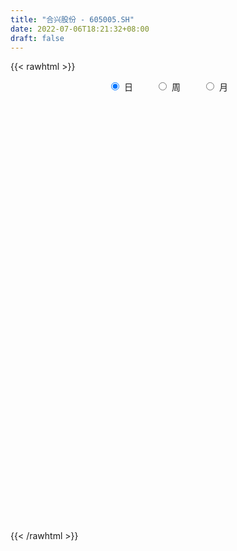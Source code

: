 ```yaml
---
title: "合兴股份 - 605005.SH"
date: 2022-07-06T18:21:32+08:00
draft: false
---
```

{{< rawhtml >}}
    <div style="text-align: center">
        <label style="padding: 1rem;"><input style="margin-right: .5rem" type="radio" name="period" value="D" checked onclick="period_change(this)">日</label>
        <label style="padding: 1rem;"><input style="margin-right: .5rem" type="radio" name="period" value="W" onclick="period_change(this)">周</label>
        <label style="padding: 1rem;"><input style="margin-right: .5rem" type="radio" name="period" value="M" onclick="period_change(this)">月</label>
    </div>
    <div id="chart" style="height: 700px;"></div> 
    <script type="text/javascript">
        const D_v = [2638.95,1047.05,896.06,4319.69,2570.17,1293.25,7596.11,9027.1,32189.0,230605.97,197308.2,266687.02,167310.08,192709.69,150845.17,112278.48,84328.17,73625.48,123280.81,133789.65,71574.46,62239.79,54080.32,59024.91,34720.49,35533.71,30735.34,29610.54,29988.39,59771.3,45602.2,50081.66,41371.95,37161.28,120216.5,88192.1,117578.57,263855.86,242079.19,213797.86,283254.88,148740.85,160776.83,130728.26,144680.63,146607.97,135085.24,163836.04,235785.29,161959.02,188197.68,235879.48,162232.34,152198.14,140293.65,113003.23,74191.87,68741.89,109075.61,85283.17,273413.36,209189.47,126850.05,112487.37,81112.34,97130.81,105763.49,82415.95,50187.62,44064.4,55212.99,51230.84,86399.11,66586.57,37884.68,42141.68,28384.36,33943.11,66386.32,27464.71,41163.0,31057.6,38763.34,23909.61,26543.61,30017.68,26113.94,26398.88,19711.13,16220.65,12320.05,16463.2,16927.68,20932.68,21252.56,22579.12,18964.91,31427.1,16911.44,12206.34,34032.94,20317.19,17291.36,13037.0,12909.29,12108.62,17018.97,15155.29,8451.0,8120.2,18166.73,25141.67,20506.0,25693.86,18031.59,14257.68,19997.0,15175.96,22689.0,17132.54,66909.28,142955.48,74564.07,62939.18,40638.18,46583.76,36196.4,30273.04,36093.25,21406.59,55344.87,54280.65,31780.31,31280.35,25401.1,31443.66,60844.92,40773.55,82447.27,55852.58,38344.94,66107.07,82196.44,133503.0,33554.35,106814.26,59971.6,111595.5,83963.12,124974.77,67634.64,74889.7,49749.44,46301.31,35361.61,54559.63,50941.02,38330.21,27907.95,24757.23,52145.31,33815.6,35568.56,21312.39,16212.53,16436.6,18491.0,19039.18,9618.0,11901.75,6481.0,14293.82,10792.68,10294.0,31556.21,64102.76,35604.0,44975.67,25750.78,33380.1,30009.67,17262.0,14458.34,42817.48,35762.09,23801.94,38774.82,30246.68,49448.0,137688.2,145615.37,122970.88,86964.13,111933.6,77125.99,75902.0,83884.18,137402.07,105297.86,103684.62,69407.45,66867.11,77896.6,59556.68,70454.3,64997.3,39346.0,86444.94,93767.34,51411.34,76753.0,52321.3,48965.37,76398.7,56681.06,44469.92,44236.2,43257.6,26562.0,31854.0,24581.34,35232.0,25218.0,30763.16,72203.0,60658.34,39456.68,35884.34,19662.0,21569.1,26181.0,14857.36,28843.0,42556.27,15278.0,22207.74,16346.65,14637.0,14264.71,13856.0,52062.8,42937.36,35982.17,23816.94,26541.6,20499.0,16531.28,26123.98,20494.34,21546.0,13547.0,12489.0,16661.0,31286.6,19283.0,18038.0,12784.36,15547.94,13895.0,8668.94,11303.0,7392.6,13722.34,15758.0,18511.06,13179.34,13122.0,9341.0,6287.0,16020.72,14945.18,11056.8,11355.34,16921.03,12498.0,8749.1,13416.0,15528.92,14915.0,16768.96,9265.83,23566.67,12159.34,12830.32,7855.81,7609.93,8058.0,8090.0,9395.0,8013.0,5757.0,10663.0,7044.0,6722.6,11946.64,6164.44,6064.0,8353.0,12736.0,17297.84,9437.0,10248.6,8750.7,7677.62,16033.37,13373.0,12005.03,6732.0,7560.0,8130.37,5621.37,4701.0,4842.0,11438.0,7452.0,10504.0,10522.92,9365.0,8421.72,9854.86,20148.94,10276.64,13077.0,11312.0,6759.92,8386.0,7515.0,6969.0,47805.85,43024.0,26008.0,15695.35,12753.0,9730.0,14885.77,21457.05,23424.0,15897.0,7863.0,11380.92,10122.0,8428.28,33792.0,60993.54,33318.35,30159.29,17446.0,25572.35,30151.87,13678.27,8175.0,15221.35,8566.34]
const D_histogram = [0.0,0.0587122507,0.1567561822,0.2803373116,0.4198273325,0.5693158659,0.7242335476,0.8823550481,0.8139281741,0.8222171676,0.886492485,0.7615744445,0.5152281809,0.3398060757,0.0966439043,-0.1113557195,-0.2970076562,-0.3937875333,-0.3899644678,-0.4066363466,-0.4439259351,-0.441393948,-0.4423853989,-0.4662230189,-0.4522901734,-0.4399101193,-0.409642541,-0.3905144331,-0.3638029323,-0.2946187901,-0.2770737135,-0.2226219843,-0.1773792312,-0.169232028,-0.0720578844,0.0842831224,0.2788936701,0.3858214543,0.5423494197,0.7320114187,0.7068303905,0.5192573414,0.2730110546,0.1133186442,0.0262004166,-0.0249624397,-0.0699955291,0.0068436151,0.1158211531,0.1432391556,0.1918019433,0.2282987933,0.1737509501,0.1679861469,0.0101984155,-0.1293269472,-0.2510732522,-0.2966475248,-0.2403593138,-0.0773180237,0.0836365772,0.0259713902,-0.0081271046,-0.0888279176,-0.1330402768,-0.1504851162,-0.2539179114,-0.2833537052,-0.2884714311,-0.3214554867,-0.3592330509,-0.3429709521,-0.2412163176,-0.24127067,-0.2350229155,-0.2514203942,-0.2480318368,-0.2286632113,-0.2769921275,-0.2924737885,-0.3273707266,-0.3208071539,-0.2610664064,-0.2062698132,-0.1505927511,-0.0835375711,-0.052242503,-0.0314809388,-0.0438652404,-0.0558538929,-0.0483316703,-0.0473717014,-0.0619543589,-0.0349572257,-0.0502427918,-0.0687783444,-0.1099205071,-0.0722037012,-0.0621770754,-0.0443629505,0.0240863887,0.0523448738,0.0493446126,0.0338167302,0.0290426455,0.0133239582,0.0240860463,0.0144506396,0.0142006519,0.0217285316,0.0145419812,0.038681426,0.0326003807,0.0033549569,0.0064265376,-0.0055215893,-0.0211394394,-0.0267033268,-0.0058295791,0.0113885176,0.1249423207,0.2498821967,0.2567768777,0.265317637,0.2425670377,0.2289231578,0.1522575888,0.1182588825,0.0467834778,0.0103418254,0.0424177753,0.0722650666,0.0747354145,0.0705955908,0.0438616317,0.0444727034,0.0710241878,0.0797338606,0.1225710445,0.1045016513,0.0387554162,0.0677380165,0.1167686895,0.162765165,0.3010805272,0.3482855988,0.3414978906,0.3802181139,0.5147648851,0.4707656963,0.3448088475,0.1611741461,0.0463736658,-0.0480884711,-0.1119779309,-0.1320407885,-0.2056060915,-0.2534974671,-0.2892285486,-0.2905547882,-0.2498015069,-0.2365710876,-0.2860563734,-0.3301230859,-0.3479475987,-0.3227076868,-0.3342429167,-0.318321989,-0.3152954568,-0.2936256732,-0.2530792749,-0.1811902414,-0.1204534195,-0.1047156898,-0.0162987634,0.1232850885,0.1928910277,0.2298639103,0.2407300561,0.2660235431,0.2416298394,0.1861830255,0.1514074102,0.1840346699,0.1559470097,0.0787960248,-0.0246039349,-0.0592076897,0.041878699,0.1543335749,0.3531828401,0.3390446207,0.2979538682,0.3269604077,0.3453063079,0.3303326917,0.4463931346,0.5589859603,0.5996876961,0.5650256089,0.4332402194,0.358181703,0.3409421137,0.2432826347,0.1897654138,0.055884094,-0.0455339572,0.043465195,0.0587875044,-0.0215080377,-0.0591975484,-0.1242312985,-0.2269622754,-0.4622903182,-0.5426995184,-0.6188356865,-0.6007381192,-0.5908028966,-0.5481436899,-0.5446729105,-0.5047165983,-0.5213318122,-0.5356078533,-0.4545511781,-0.3163167372,-0.1787642106,-0.1122600494,-0.1043670247,-0.095733795,-0.0753838112,-0.0836846728,-0.0844285613,-0.0604209839,-0.1273196177,-0.1529492371,-0.2059032794,-0.1936046039,-0.1674136605,-0.1111705335,-0.064313323,0.0515706007,0.1356036876,0.1017852762,0.0575437906,-0.0286950399,-0.0479642559,-0.0171188277,-0.0183435962,-0.0606231587,-0.1224514739,-0.1189838443,-0.1140675239,-0.1324916429,-0.1559810029,-0.2033944769,-0.2698739952,-0.2778333067,-0.2231739189,-0.155235556,-0.1006889393,-0.0533368831,-0.0083877092,0.0097438331,0.0668916306,0.0560010901,0.0833189563,0.1067979209,0.1295873993,0.1293948742,0.0998347871,0.0506370196,-0.0167019457,-0.0720598995,-0.1206712528,-0.1099001616,-0.0813687574,-0.1049188746,-0.1564481297,-0.1388552013,-0.1034324875,-0.0795154123,0.0126988072,0.0509599528,0.0800859152,0.0877368726,0.0838793736,0.068352399,0.0697819195,0.0835199876,0.0734298051,0.0628060055,0.0350307452,0.0087304675,-0.0037993348,-0.0510667654,-0.056247883,-0.0735790868,-0.0700079018,-0.0342178506,0.0295408272,0.049984136,0.07144874,0.0418494616,0.0014840665,-0.1054198178,-0.201597492,-0.2076933617,-0.2063125484,-0.1487935206,-0.0728041455,-0.0209642996,0.0188129304,0.0616650126,0.1142682549,0.1444382805,0.1905456657,0.2374091954,0.2855779544,0.3211780037,0.3341766301,0.3334805868,0.342622707,0.2973206187,0.278941539,0.2420270854,0.1980693897,0.181544323,0.1571389264,0.2040203548,0.2282045379,0.242118218,0.2132136162,0.1801986206,0.1229529423,0.1042947509,0.095246594,0.0778009908,0.0379602883,0.001401007,-0.0031084663,-0.0070697376,-0.0276944062,0.0100276548,0.1072088965,0.126552867,0.133459883,0.1229709247,0.0463267121,-0.0506393347,-0.1251498738,-0.1692691721,-0.2069574636,-0.2145550085]
const D_fast = [0.0,0.0733903134,0.2106232904,0.4042887477,0.6487356017,0.9405531016,1.2765291702,1.6552394327,1.7902946022,2.0041378877,2.2900363263,2.3555118969,2.2379726786,2.1475020923,1.9285008969,1.6926623433,1.4327584925,1.2375317321,1.1438636806,1.0255327151,0.8772616429,0.7694451431,0.6578573424,0.5174639676,0.4183242698,0.3207267941,0.2485837371,0.1700832368,0.1058440045,0.1013734492,0.0496500974,0.0484463306,0.0493442759,0.0151834721,0.0943431446,0.271754932,0.5360888972,0.739472045,1.0315873653,1.404252219,1.5557787884,1.4980200746,1.3200265516,1.1886638021,1.1080956788,1.0506922125,0.9881602409,1.0667102888,1.2046431151,1.2678709064,1.3643841799,1.4579557284,1.4468456227,1.4830773561,1.3278392287,1.1559821291,0.9714675112,0.8517313574,0.8479297399,0.9916415241,1.1735052692,1.1223329297,1.0862026589,0.9832948665,0.9058224381,0.8507563197,0.6838440466,0.5835698264,0.5063342428,0.3929863156,0.2654004886,0.1959198494,0.2373704044,0.1769983846,0.1244904102,0.045237833,-0.0133815689,-0.0511787462,-0.1687556943,-0.2573558024,-0.3740954222,-0.4477336379,-0.453259492,-0.4500303522,-0.4320014779,-0.3858306906,-0.3675962482,-0.3547049188,-0.3780555305,-0.4040076562,-0.4085683511,-0.4194513076,-0.4495225548,-0.431264728,-0.4591109921,-0.4948411308,-0.5634634203,-0.5437975397,-0.5493151827,-0.5425917955,-0.4681208591,-0.4267761556,-0.4174402636,-0.4245139634,-0.4220273868,-0.4344150845,-0.4176314848,-0.4236542317,-0.4203540564,-0.4073940437,-0.4109450989,-0.3771352976,-0.3750662477,-0.4034729322,-0.3987947172,-0.4121232414,-0.4330259513,-0.4452656705,-0.4258493175,-0.4057840914,-0.2609947081,-0.0735842829,-0.0024953825,0.072374786,0.1102659462,0.1538528557,0.1152516839,0.1108176982,0.051038163,0.0171819669,0.0598623606,0.1077759185,0.1289301201,0.1424391941,0.126670643,0.1383998905,0.1827074218,0.2113505598,0.2848305048,0.2928865244,0.2368291434,0.2827462479,0.3609690932,0.4476568599,0.661242354,0.7955188253,0.8741055897,1.0078803415,1.2711183339,1.3448105693,1.3050559323,1.1617147674,1.0585077035,0.9520234489,0.8601395064,0.8070664516,0.6820996258,0.5708338833,0.4627956648,0.3888307282,0.3671336327,0.3212212801,0.200221901,0.073624417,-0.0311869954,-0.0866240052,-0.1817199644,-0.245379534,-0.3211768659,-0.3729135006,-0.395636921,-0.3690454479,-0.3384219809,-0.3488631737,-0.2645209381,-0.0941158141,0.0237128821,0.1181517423,0.1892004021,0.2809997748,0.3170135309,0.3081124734,0.3111887107,0.3898246378,0.4007237301,0.3432717514,0.2337208079,0.1843151308,0.2958711942,0.4469094639,0.7340544391,0.8046773748,0.8380750894,0.9488217309,1.053494208,1.1211037647,1.3487624912,1.601101807,1.7917254669,1.8983197819,1.8748444472,1.8893313566,1.9573272957,1.9204884754,1.9144126079,1.7945023117,1.6817007712,1.7815662221,1.8115854076,1.725912856,1.6734239582,1.5773323836,1.4178608378,1.0669602154,0.8508761356,0.6200310459,0.4879440834,0.3501785818,0.255801866,0.1231044179,0.0368815805,-0.1100665865,-0.2582445909,-0.2908257102,-0.2316704537,-0.1388089797,-0.1003698308,-0.1185685622,-0.1338687813,-0.1323647503,-0.1615867802,-0.1834378089,-0.1745354775,-0.2732640158,-0.3371309445,-0.4415608066,-0.477663282,-0.4933257538,-0.4648752602,-0.4340963804,-0.3053198065,-0.1873857978,-0.1957578901,-0.2256134281,-0.3190260185,-0.3502862985,-0.3237205772,-0.3295312448,-0.386966597,-0.4794077806,-0.5056861122,-0.5292866727,-0.5808337024,-0.6433183132,-0.7415804063,-0.8755284234,-0.9529460616,-0.9540801535,-0.9249506796,-0.8955762977,-0.8615584623,-0.8187062157,-0.7981387151,-0.72426801,-0.7211582779,-0.6730106727,-0.6228322279,-0.5676458996,-0.5354897062,-0.5400910965,-0.5766296092,-0.6481440609,-0.7215169896,-0.800296156,-0.8170001052,-0.8088108904,-0.8585907262,-0.9492320138,-0.9663528856,-0.9567882937,-0.9527500716,-0.8573611503,-0.8063600165,-0.7572125753,-0.7276273998,-0.7105150554,-0.7089539302,-0.6900789298,-0.6554608648,-0.647193596,-0.6421158943,-0.6611334683,-0.6852511291,-0.6987307651,-0.7587648871,-0.7780079754,-0.8137339509,-0.8276647413,-0.8004291528,-0.7292852682,-0.6963459254,-0.6570191364,-0.6761560493,-0.7161504279,-0.8494092666,-0.9959863139,-1.0540055239,-1.1042028478,-1.0838822001,-1.0260938614,-0.9794950904,-0.9350146278,-0.8767462924,-0.7955759864,-0.7292963907,-0.635552589,-0.5293367605,-0.4097735129,-0.2938789627,-0.1973361788,-0.1146620754,-0.0198642784,0.0091637879,0.060520093,0.0841124108,0.0896720625,0.1185330766,0.1334124116,0.2312989286,0.3125342462,0.3869774808,0.411376283,0.4234109426,0.3969034998,0.4043189962,0.4190824878,0.4210871323,0.3907365018,0.3545274723,0.3492408825,0.3435121767,0.3159639066,0.3561928813,0.4801763471,0.5311585343,0.5714305211,0.5916842939,0.5266217593,0.4169958788,0.3111978713,0.22476128,0.1353336226,0.0740973255]
const D_slow = [0.0,0.0146780627,0.0538671082,0.1239514361,0.2289082692,0.3712372357,0.5522956226,0.7728843846,0.9763664281,1.18192072,1.4035438413,1.5939374524,1.7227444976,1.8076960166,1.8318569927,1.8040180628,1.7297661487,1.6313192654,1.5338281484,1.4321690618,1.321187578,1.210839091,1.1002427413,0.9836869866,0.8706144432,0.7606369134,0.6582262781,0.5605976699,0.4696469368,0.3959922393,0.3267238109,0.2710683148,0.226723507,0.1844155,0.1664010289,0.1874718096,0.2571952271,0.3536505907,0.4892379456,0.6722408003,0.8489483979,0.9787627332,1.0470154969,1.075345158,1.0818952621,1.0756546522,1.0581557699,1.0598666737,1.088821962,1.1246317509,1.1725822367,1.229656935,1.2730946725,1.3150912093,1.3176408131,1.2853090763,1.2225407633,1.1483788821,1.0882890537,1.0689595478,1.089868692,1.0963615396,1.0943297634,1.0721227841,1.0388627149,1.0012414358,0.937761958,0.8669235317,0.7948056739,0.7144418022,0.6246335395,0.5388908015,0.4785867221,0.4182690546,0.3595133257,0.2966582271,0.2346502679,0.1774844651,0.1082364332,0.0351179861,-0.0467246956,-0.126926484,-0.1921930856,-0.2437605389,-0.2814087267,-0.3022931195,-0.3153537452,-0.3232239799,-0.3341902901,-0.3481537633,-0.3602366809,-0.3720796062,-0.3875681959,-0.3963075023,-0.4088682003,-0.4260627864,-0.4535429132,-0.4715938385,-0.4871381073,-0.4982288449,-0.4922072478,-0.4791210293,-0.4667848762,-0.4583306936,-0.4510700323,-0.4477390427,-0.4417175311,-0.4381048712,-0.4345547083,-0.4291225754,-0.4254870801,-0.4158167236,-0.4076666284,-0.4068278892,-0.4052212548,-0.4066016521,-0.4118865119,-0.4185623436,-0.4200197384,-0.417172609,-0.3859370288,-0.3234664796,-0.2592722602,-0.192942851,-0.1323010915,-0.0750703021,-0.0370059049,-0.0074411843,0.0042546852,0.0068401415,0.0174445853,0.035510852,0.0541947056,0.0718436033,0.0828090112,0.0939271871,0.111683234,0.1316166992,0.1622594603,0.1883848731,0.1980737272,0.2150082313,0.2442004037,0.2848916949,0.3601618268,0.4472332265,0.5326076991,0.6276622276,0.7563534489,0.8740448729,0.9602470848,1.0005406213,1.0121340378,1.00011192,0.9721174373,0.9391072401,0.8877057173,0.8243313505,0.7520242133,0.6793855163,0.6169351396,0.5577923677,0.4862782744,0.4037475029,0.3167606032,0.2360836815,0.1525229523,0.0729424551,-0.0058814091,-0.0792878274,-0.1425576461,-0.1878552065,-0.2179685614,-0.2441474838,-0.2482221747,-0.2174009026,-0.1691781456,-0.1117121681,-0.051529654,0.0149762317,0.0753836916,0.121929448,0.1597813005,0.205789968,0.2447767204,0.2644757266,0.2583247429,0.2435228205,0.2539924952,0.2925758889,0.380871599,0.4656327541,0.5401212212,0.6218613231,0.7081879001,0.790771073,0.9023693567,1.0421158467,1.1920377708,1.333294173,1.4416042278,1.5311496536,1.616385182,1.6772058407,1.7246471941,1.7386182176,1.7272347283,1.7381010271,1.7527979032,1.7474208938,1.7326215067,1.701563682,1.6448231132,1.5292505336,1.393575654,1.2388667324,1.0886822026,0.9409814784,0.803945556,0.6677773283,0.5415981788,0.4112652257,0.2773632624,0.1637254679,0.0846462836,0.0399552309,0.0118902186,-0.0142015376,-0.0381349863,-0.0569809391,-0.0779021073,-0.0990092477,-0.1141144936,-0.145944398,-0.1841817073,-0.2356575272,-0.2840586782,-0.3259120933,-0.3537047267,-0.3697830574,-0.3568904072,-0.3229894853,-0.2975431663,-0.2831572187,-0.2903309786,-0.3023220426,-0.3066017495,-0.3111876486,-0.3263434383,-0.3569563067,-0.3867022678,-0.4152191488,-0.4483420595,-0.4873373102,-0.5381859295,-0.6056544282,-0.6751127549,-0.7309062346,-0.7697151236,-0.7948873584,-0.8082215792,-0.8103185065,-0.8078825482,-0.7911596406,-0.7771593681,-0.756329629,-0.7296301488,-0.6972332989,-0.6648845804,-0.6399258836,-0.6272666287,-0.6314421151,-0.64945709,-0.6796249032,-0.7070999436,-0.727442133,-0.7536718516,-0.792783884,-0.8274976844,-0.8533558062,-0.8732346593,-0.8700599575,-0.8573199693,-0.8372984905,-0.8153642724,-0.794394429,-0.7773063292,-0.7598608493,-0.7389808524,-0.7206234012,-0.7049218998,-0.6961642135,-0.6939815966,-0.6949314303,-0.7076981216,-0.7217600924,-0.7401548641,-0.7576568395,-0.7662113022,-0.7588260954,-0.7463300614,-0.7284678764,-0.718005511,-0.7176344944,-0.7439894488,-0.7943888218,-0.8463121623,-0.8978902994,-0.9350886795,-0.9532897159,-0.9585307908,-0.9538275582,-0.938411305,-0.9098442413,-0.8737346712,-0.8260982547,-0.7667459559,-0.6953514673,-0.6150569664,-0.5315128089,-0.4481426622,-0.3624869854,-0.2881568307,-0.218421446,-0.1579146746,-0.1083973272,-0.0630112465,-0.0237265148,0.0272785738,0.0843297083,0.1448592628,0.1981626668,0.243212322,0.2739505576,0.3000242453,0.3238358938,0.3432861415,0.3527762136,0.3531264653,0.3523493487,0.3505819143,0.3436583128,0.3461652265,0.3729674506,0.4046056673,0.4379706381,0.4687133693,0.4802950473,0.4676352136,0.4363477451,0.3940304521,0.3422910862,0.2886523341]
const D_data = [['2021-01-19', 7.66, 9.19, 7.66, 9.19],['2021-01-20', 10.11, 10.11, 10.11, 10.11],['2021-01-21', 11.12, 11.12, 11.12, 11.12],['2021-01-22', 12.23, 12.23, 12.23, 12.23],['2021-01-25', 13.45, 13.45, 13.45, 13.45],['2021-01-26', 14.8, 14.8, 14.8, 14.8],['2021-01-27', 16.28, 16.28, 16.28, 16.28],['2021-01-28', 17.91, 17.91, 17.91, 17.91],['2021-01-29', 16.12, 16.12, 16.12, 16.12],['2021-02-01', 14.53, 17.73, 14.51, 17.73],['2021-02-02', 18.55, 19.5, 17.95, 19.5],['2021-02-03', 17.55, 17.84, 17.55, 20.49],['2021-02-04', 17.96, 16.06, 16.06, 18.24],['2021-02-05', 15.49, 16.4, 14.96, 17.58],['2021-02-08', 16.0, 14.85, 14.76, 16.05],['2021-02-09', 14.45, 14.32, 14.0, 14.85],['2021-02-10', 14.23, 13.62, 13.62, 14.7],['2021-02-18', 13.82, 13.93, 13.6, 14.26],['2021-02-19', 13.83, 14.85, 13.83, 15.3],['2021-02-22', 14.65, 14.45, 14.36, 15.19],['2021-02-23', 14.28, 13.9, 13.88, 14.36],['2021-02-24', 13.75, 14.13, 13.75, 14.51],['2021-02-25', 14.03, 13.9, 13.86, 14.25],['2021-02-26', 13.5, 13.33, 13.2, 13.53],['2021-03-01', 13.42, 13.54, 13.33, 13.56],['2021-03-02', 13.6, 13.35, 13.2, 13.6],['2021-03-03', 13.23, 13.45, 13.23, 13.53],['2021-03-04', 13.38, 13.21, 13.21, 13.44],['2021-03-05', 13.12, 13.2, 12.91, 13.29],['2021-03-08', 13.31, 13.79, 13.26, 14.05],['2021-03-09', 13.91, 13.2, 12.99, 13.91],['2021-03-10', 13.27, 13.7, 13.1, 13.88],['2021-03-11', 13.56, 13.73, 13.52, 13.8],['2021-03-12', 13.7, 13.3, 13.26, 13.7],['2021-03-15', 13.3, 14.63, 13.2, 14.63],['2021-03-16', 15.13, 16.09, 15.13, 16.09],['2021-03-17', 17.26, 17.7, 15.8, 17.7],['2021-03-18', 18.96, 17.73, 16.89, 18.96],['2021-03-19', 17.0, 19.5, 16.77, 19.5],['2021-03-22', 20.08, 21.45, 18.88, 21.45],['2021-03-23', 20.3, 19.89, 19.6, 23.6],['2021-03-24', 17.9, 17.9, 17.9, 18.9],['2021-03-25', 16.97, 16.45, 16.3, 17.45],['2021-03-26', 16.45, 16.74, 16.04, 16.87],['2021-03-29', 16.94, 17.19, 16.41, 17.43],['2021-03-30', 16.95, 17.42, 16.51, 17.87],['2021-03-31', 16.79, 17.35, 16.58, 18.22],['2021-04-01', 16.95, 19.09, 16.92, 19.09],['2021-04-02', 19.91, 20.2, 19.25, 21.0],['2021-04-06', 19.27, 19.81, 18.61, 20.07],['2021-04-07', 19.44, 20.58, 19.32, 21.6],['2021-04-08', 20.29, 21.0, 19.09, 22.64],['2021-04-09', 21.0, 20.15, 19.36, 21.42],['2021-04-12', 20.15, 20.92, 19.55, 21.9],['2021-04-13', 20.2, 18.83, 18.83, 21.6],['2021-04-14', 17.66, 18.39, 17.07, 18.54],['2021-04-15', 18.03, 17.93, 17.52, 18.52],['2021-04-16', 17.92, 18.38, 17.7, 18.78],['2021-04-19', 18.79, 19.63, 18.79, 20.22],['2021-04-20', 19.23, 21.59, 19.23, 21.59],['2021-04-21', 21.59, 22.6, 21.03, 23.75],['2021-04-22', 21.24, 20.34, 20.34, 22.28],['2021-04-23', 20.11, 20.55, 19.78, 21.06],['2021-04-26', 19.89, 19.77, 19.61, 20.9],['2021-04-27', 19.55, 19.95, 18.88, 19.96],['2021-04-28', 20.97, 20.15, 19.96, 21.48],['2021-04-29', 19.55, 18.72, 18.7, 20.99],['2021-04-30', 18.59, 19.2, 18.0, 19.26],['2021-05-06', 19.11, 19.3, 18.9, 19.5],['2021-05-07', 19.49, 18.71, 18.66, 19.49],['2021-05-10', 18.81, 18.28, 17.99, 18.87],['2021-05-11', 18.1, 18.7, 18.07, 19.19],['2021-05-12', 18.54, 19.93, 18.29, 19.99],['2021-05-13', 19.58, 18.8, 18.8, 19.63],['2021-05-14', 18.5, 18.76, 18.45, 19.13],['2021-05-17', 18.74, 18.3, 18.1, 18.75],['2021-05-18', 18.3, 18.35, 18.2, 18.67],['2021-05-19', 18.4, 18.45, 18.2, 18.83],['2021-05-20', 18.56, 17.34, 17.1, 18.65],['2021-05-21', 17.39, 17.36, 17.2, 17.68],['2021-05-24', 17.26, 16.73, 16.68, 17.3],['2021-05-25', 16.73, 16.9, 16.49, 16.96],['2021-05-26', 16.9, 17.49, 16.79, 17.59],['2021-05-27', 17.46, 17.52, 17.3, 17.6],['2021-05-28', 17.54, 17.65, 17.4, 17.85],['2021-05-31', 17.72, 17.99, 17.55, 18.14],['2021-06-01', 18.0, 17.71, 17.6, 18.18],['2021-06-02', 17.57, 17.64, 17.2, 17.84],['2021-06-03', 17.62, 17.17, 17.16, 17.64],['2021-06-04', 17.0, 17.02, 16.74, 17.33],['2021-06-07', 16.85, 17.16, 16.85, 17.39],['2021-06-08', 17.03, 17.01, 16.83, 17.22],['2021-06-09', 17.01, 16.68, 16.62, 17.01],['2021-06-10', 16.68, 17.14, 16.51, 17.17],['2021-06-11', 17.07, 16.55, 16.51, 17.13],['2021-06-15', 16.57, 16.31, 15.82, 16.71],['2021-06-16', 16.0, 15.73, 15.62, 16.28],['2021-06-17', 15.61, 16.57, 15.51, 16.78],['2021-06-18', 16.35, 16.23, 16.18, 16.56],['2021-06-21', 16.18, 16.29, 16.08, 16.4],['2021-06-22', 16.28, 17.08, 16.28, 17.32],['2021-06-23', 17.04, 16.8, 16.71, 17.23],['2021-06-24', 16.8, 16.45, 16.3, 16.92],['2021-06-25', 16.23, 16.21, 16.1, 16.42],['2021-06-28', 16.21, 16.25, 16.12, 16.39],['2021-06-29', 16.25, 16.01, 15.95, 16.35],['2021-06-30', 15.86, 16.28, 15.86, 16.55],['2021-07-01', 16.28, 15.98, 15.96, 16.4],['2021-07-02', 15.9, 16.02, 15.9, 16.21],['2021-07-05', 15.98, 16.09, 15.9, 16.19],['2021-07-06', 16.09, 15.86, 15.77, 16.34],['2021-07-07', 15.71, 16.26, 15.7, 16.58],['2021-07-08', 16.27, 15.9, 15.88, 16.45],['2021-07-09', 15.92, 15.47, 15.15, 16.0],['2021-07-12', 15.6, 15.75, 15.58, 16.03],['2021-07-13', 15.65, 15.48, 15.38, 15.75],['2021-07-14', 15.48, 15.29, 15.1, 15.55],['2021-07-15', 15.29, 15.28, 15.05, 15.4],['2021-07-16', 15.32, 15.58, 15.11, 15.58],['2021-07-19', 15.59, 15.58, 15.29, 15.68],['2021-07-20', 15.69, 17.14, 15.68, 17.14],['2021-07-21', 17.5, 18.03, 17.3, 18.35],['2021-07-22', 17.39, 17.07, 17.06, 17.59],['2021-07-23', 16.88, 17.31, 16.44, 17.54],['2021-07-26', 17.3, 17.06, 16.78, 17.3],['2021-07-27', 16.9, 17.25, 16.65, 17.57],['2021-07-28', 16.7, 16.36, 16.3, 16.99],['2021-07-29', 16.36, 16.7, 16.36, 16.9],['2021-07-30', 16.7, 16.01, 15.75, 16.97],['2021-08-02', 15.95, 16.18, 15.86, 16.33],['2021-08-03', 16.1, 17.05, 16.01, 17.8],['2021-08-04', 16.83, 17.24, 16.61, 17.45],['2021-08-05', 17.43, 17.05, 16.75, 17.45],['2021-08-06', 17.1, 17.03, 16.98, 17.4],['2021-08-09', 17.0, 16.72, 16.36, 17.0],['2021-08-10', 16.72, 17.04, 16.54, 17.35],['2021-08-11', 16.95, 17.5, 16.83, 17.55],['2021-08-12', 17.55, 17.45, 17.15, 17.7],['2021-08-13', 17.5, 18.12, 16.98, 18.83],['2021-08-16', 18.26, 17.54, 17.52, 18.39],['2021-08-17', 17.41, 16.8, 16.78, 17.5],['2021-08-18', 17.22, 17.96, 16.94, 18.14],['2021-08-19', 17.85, 18.53, 17.51, 18.79],['2021-08-20', 18.2, 18.9, 17.8, 19.82],['2021-08-23', 20.79, 20.79, 20.79, 20.79],['2021-08-24', 20.9, 20.47, 19.65, 21.05],['2021-08-25', 19.93, 20.25, 19.7, 20.7],['2021-08-26', 20.2, 21.28, 19.1, 22.28],['2021-08-27', 21.51, 23.41, 21.51, 23.41],['2021-08-30', 22.88, 21.93, 21.14, 23.01],['2021-08-31', 21.49, 20.9, 20.8, 22.4],['2021-09-01', 20.55, 19.68, 19.17, 20.99],['2021-09-02', 19.99, 19.96, 19.11, 20.2],['2021-09-03', 19.68, 19.79, 19.25, 20.2],['2021-09-06', 19.8, 19.82, 19.48, 19.97],['2021-09-07', 19.69, 20.18, 19.61, 20.36],['2021-09-08', 20.13, 19.25, 19.21, 20.17],['2021-09-09', 19.44, 19.18, 18.83, 19.67],['2021-09-10', 19.16, 19.0, 18.6, 19.16],['2021-09-13', 19.09, 19.2, 18.7, 19.29],['2021-09-14', 19.39, 19.71, 19.21, 20.05],['2021-09-15', 19.72, 19.4, 19.07, 19.72],['2021-09-16', 19.09, 18.38, 18.3, 19.35],['2021-09-17', 18.12, 18.01, 17.89, 18.44],['2021-09-22', 17.83, 17.95, 17.53, 18.02],['2021-09-23', 18.01, 18.28, 17.85, 18.31],['2021-09-24', 18.21, 17.62, 17.55, 18.25],['2021-09-27', 17.38, 17.73, 17.12, 17.85],['2021-09-28', 17.6, 17.37, 17.36, 17.72],['2021-09-29', 17.23, 17.42, 17.12, 17.58],['2021-09-30', 17.41, 17.59, 17.3, 17.63],['2021-10-08', 17.88, 18.09, 17.6, 18.16],['2021-10-11', 18.07, 18.16, 18.0, 18.24],['2021-10-12', 18.09, 17.68, 17.67, 18.24],['2021-10-13', 17.79, 18.79, 17.79, 19.15],['2021-10-14', 18.57, 20.06, 18.57, 20.5],['2021-10-15', 19.97, 19.85, 19.51, 20.2],['2021-10-18', 19.54, 19.88, 19.54, 20.6],['2021-10-19', 19.71, 19.86, 19.71, 20.26],['2021-10-20', 20.24, 20.34, 20.01, 20.75],['2021-10-21', 20.18, 19.93, 19.82, 20.54],['2021-10-22', 20.0, 19.51, 19.46, 20.0],['2021-10-25', 19.51, 19.68, 19.07, 19.84],['2021-10-26', 19.5, 20.68, 19.37, 20.98],['2021-10-27', 20.67, 20.1, 19.68, 20.67],['2021-10-28', 20.0, 19.33, 19.12, 20.12],['2021-10-29', 19.12, 18.57, 17.9, 19.8],['2021-11-01', 18.49, 19.06, 18.01, 19.29],['2021-11-02', 19.07, 20.97, 18.8, 20.97],['2021-11-03', 22.2, 21.81, 21.38, 23.07],['2021-11-04', 22.68, 23.99, 22.13, 23.99],['2021-11-05', 23.01, 22.16, 21.76, 23.31],['2021-11-08', 22.18, 22.0, 21.54, 22.63],['2021-11-09', 21.68, 23.18, 21.68, 23.5],['2021-11-10', 22.61, 23.54, 22.61, 23.96],['2021-11-11', 23.08, 23.51, 22.7, 24.42],['2021-11-12', 23.66, 25.86, 23.66, 25.86],['2021-11-15', 27.31, 26.98, 26.18, 28.36],['2021-11-16', 26.6, 27.12, 26.58, 28.66],['2021-11-17', 26.36, 26.84, 25.6, 27.38],['2021-11-18', 26.51, 25.77, 25.2, 26.68],['2021-11-19', 25.89, 26.45, 25.77, 27.4],['2021-11-22', 26.52, 27.43, 26.02, 27.74],['2021-11-23', 26.97, 26.58, 26.2, 27.36],['2021-11-24', 26.41, 27.14, 26.39, 27.88],['2021-11-25', 26.7, 25.97, 25.2, 27.0],['2021-11-26', 26.24, 25.99, 25.3, 26.42],['2021-11-29', 26.06, 28.59, 25.78, 28.59],['2021-11-30', 29.19, 28.24, 27.4, 29.26],['2021-12-01', 28.34, 27.13, 27.01, 28.4],['2021-12-02', 27.05, 27.56, 26.25, 28.48],['2021-12-03', 27.11, 27.11, 26.4, 28.03],['2021-12-06', 27.06, 26.28, 26.01, 27.54],['2021-12-07', 26.39, 23.65, 23.65, 26.53],['2021-12-08', 22.93, 24.54, 22.88, 24.76],['2021-12-09', 24.2, 23.89, 23.73, 24.9],['2021-12-10', 23.76, 24.59, 23.4, 24.74],['2021-12-13', 24.47, 24.23, 23.79, 24.88],['2021-12-14', 24.3, 24.45, 23.94, 24.85],['2021-12-15', 24.62, 23.75, 23.65, 24.62],['2021-12-16', 23.79, 23.99, 23.53, 24.08],['2021-12-17', 23.87, 23.0, 22.98, 23.98],['2021-12-20', 23.16, 22.57, 22.38, 23.4],['2021-12-21', 22.57, 23.58, 22.45, 23.58],['2021-12-22', 23.58, 24.6, 23.58, 25.5],['2021-12-23', 24.85, 25.15, 23.91, 25.36],['2021-12-24', 25.02, 24.7, 24.54, 25.68],['2021-12-27', 24.82, 24.08, 23.6, 24.83],['2021-12-28', 24.35, 24.05, 23.87, 24.78],['2021-12-29', 24.12, 24.2, 23.66, 24.39],['2021-12-30', 24.2, 23.8, 23.49, 24.45],['2021-12-31', 23.88, 23.79, 23.65, 24.1],['2022-01-04', 23.8, 24.09, 23.51, 24.6],['2022-01-05', 24.0, 22.74, 22.09, 24.12],['2022-01-06', 22.75, 22.87, 22.39, 23.11],['2022-01-07', 22.96, 22.14, 22.1, 23.0],['2022-01-10', 21.75, 22.65, 21.64, 22.89],['2022-01-11', 22.34, 22.74, 22.34, 23.15],['2022-01-12', 22.75, 23.18, 22.73, 23.38],['2022-01-13', 23.18, 23.22, 22.75, 23.48],['2022-01-14', 22.9, 24.47, 22.88, 24.77],['2022-01-17', 24.49, 24.64, 24.17, 25.57],['2022-01-18', 24.16, 23.35, 23.2, 24.6],['2022-01-19', 23.19, 23.03, 22.88, 23.65],['2022-01-20', 22.93, 22.12, 21.88, 23.11],['2022-01-21', 22.07, 22.6, 21.89, 23.04],['2022-01-24', 22.8, 23.19, 22.6, 23.71],['2022-01-25', 22.99, 22.81, 22.66, 24.41],['2022-01-26', 22.83, 22.1, 21.74, 23.38],['2022-01-27', 22.2, 21.45, 21.37, 22.52],['2022-01-28', 21.76, 21.96, 21.22, 22.16],['2022-02-07', 22.39, 21.85, 21.77, 22.75],['2022-02-08', 21.69, 21.36, 21.02, 22.25],['2022-02-09', 21.42, 21.0, 20.01, 21.48],['2022-02-10', 20.99, 20.29, 20.16, 21.0],['2022-02-11', 20.22, 19.47, 19.46, 20.22],['2022-02-14', 19.4, 19.69, 19.01, 19.95],['2022-02-15', 19.75, 20.3, 19.37, 20.39],['2022-02-16', 20.24, 20.54, 20.1, 20.96],['2022-02-17', 20.6, 20.49, 20.2, 20.68],['2022-02-18', 20.36, 20.5, 20.14, 20.5],['2022-02-21', 20.5, 20.58, 20.33, 20.95],['2022-02-22', 20.43, 20.3, 19.9, 20.52],['2022-02-23', 20.3, 20.91, 20.15, 21.07],['2022-02-24', 20.85, 20.12, 19.93, 20.95],['2022-02-25', 20.18, 20.59, 20.18, 20.76],['2022-02-28', 20.67, 20.65, 20.11, 20.83],['2022-03-01', 20.77, 20.76, 20.56, 21.2],['2022-03-02', 20.55, 20.54, 20.31, 20.63],['2022-03-03', 20.55, 20.09, 20.06, 20.6],['2022-03-04', 20.06, 19.6, 19.54, 20.06],['2022-03-07', 19.77, 18.98, 18.9, 19.8],['2022-03-08', 19.04, 18.67, 18.59, 19.35],['2022-03-09', 18.79, 18.3, 17.69, 18.98],['2022-03-10', 18.86, 18.75, 18.52, 19.05],['2022-03-11', 18.36, 18.9, 18.21, 19.0],['2022-03-14', 18.88, 18.08, 18.04, 18.88],['2022-03-15', 18.07, 17.31, 17.3, 18.09],['2022-03-16', 17.66, 17.85, 16.95, 17.91],['2022-03-17', 18.0, 18.0, 17.87, 18.41],['2022-03-18', 17.96, 17.82, 17.6, 18.06],['2022-03-21', 17.88, 18.84, 17.66, 18.86],['2022-03-22', 18.7, 18.42, 18.3, 18.78],['2022-03-23', 18.46, 18.42, 18.14, 18.65],['2022-03-24', 18.42, 18.2, 17.99, 18.44],['2022-03-25', 18.12, 18.02, 17.91, 18.42],['2022-03-28', 17.99, 17.77, 17.5, 18.15],['2022-03-29', 17.95, 17.89, 17.55, 17.98],['2022-03-30', 17.9, 18.04, 17.73, 18.29],['2022-03-31', 18.0, 17.71, 17.69, 18.0],['2022-04-01', 17.71, 17.6, 17.42, 17.75],['2022-04-06', 17.6, 17.22, 17.02, 17.8],['2022-04-07', 17.25, 17.01, 17.01, 17.26],['2022-04-08', 17.1, 16.98, 16.78, 17.14],['2022-04-11', 16.8, 16.26, 16.09, 16.95],['2022-04-12', 16.29, 16.5, 16.11, 16.57],['2022-04-13', 16.48, 16.13, 16.06, 16.48],['2022-04-14', 16.14, 16.19, 16.0, 16.3],['2022-04-15', 16.33, 16.55, 15.92, 16.83],['2022-04-18', 16.75, 17.06, 16.5, 17.19],['2022-04-19', 17.17, 16.67, 16.61, 17.2],['2022-04-20', 16.65, 16.74, 16.52, 17.0],['2022-04-21', 16.66, 16.02, 16.01, 16.66],['2022-04-22', 16.06, 15.61, 15.54, 16.06],['2022-04-25', 15.64, 14.23, 14.06, 15.64],['2022-04-26', 14.23, 13.58, 13.46, 14.37],['2022-04-27', 13.26, 14.15, 13.01, 14.21],['2022-04-28', 14.02, 13.94, 13.71, 14.22],['2022-04-29', 14.0, 14.53, 14.0, 14.66],['2022-05-05', 14.54, 14.9, 14.46, 15.16],['2022-05-06', 14.5, 14.77, 14.4, 14.92],['2022-05-09', 14.72, 14.73, 14.59, 14.91],['2022-05-10', 14.73, 14.89, 14.36, 15.04],['2022-05-11', 14.9, 15.21, 14.9, 15.56],['2022-05-12', 15.24, 15.13, 15.0, 15.31],['2022-05-13', 15.15, 15.55, 15.14, 15.67],['2022-05-16', 15.57, 15.87, 15.57, 16.22],['2022-05-17', 15.86, 16.25, 15.64, 16.27],['2022-05-18', 16.23, 16.47, 16.05, 16.5],['2022-05-19', 16.52, 16.5, 16.13, 16.59],['2022-05-20', 16.66, 16.56, 16.45, 17.5],['2022-05-23', 16.61, 16.92, 16.43, 16.98],['2022-05-24', 17.09, 16.35, 16.35, 17.45],['2022-05-25', 16.23, 16.71, 16.23, 16.8],['2022-05-26', 16.88, 16.51, 16.26, 17.01],['2022-05-27', 16.5, 16.36, 16.19, 16.9],['2022-05-30', 16.36, 16.68, 16.25, 16.85],['2022-05-31', 16.65, 16.6, 16.37, 16.78],['2022-06-01', 16.58, 17.7, 16.57, 18.26],['2022-06-02', 17.91, 17.79, 17.13, 18.18],['2022-06-06', 17.57, 17.97, 17.51, 18.07],['2022-06-07', 17.87, 17.6, 17.45, 17.96],['2022-06-08', 17.4, 17.57, 17.21, 17.95],['2022-06-09', 17.42, 17.18, 17.07, 17.5],['2022-06-10', 16.89, 17.59, 16.88, 17.65],['2022-06-13', 17.94, 17.76, 17.0, 18.2],['2022-06-14', 17.76, 17.7, 16.89, 17.77],['2022-06-15', 17.85, 17.36, 17.31, 18.16],['2022-06-16', 17.31, 17.26, 17.19, 17.6],['2022-06-17', 17.05, 17.6, 17.05, 17.67],['2022-06-20', 17.59, 17.63, 17.31, 17.89],['2022-06-21', 17.79, 17.39, 17.27, 17.79],['2022-06-22', 17.39, 18.21, 17.39, 18.69],['2022-06-23', 18.15, 19.42, 18.02, 19.48],['2022-06-24', 19.49, 18.91, 18.8, 19.52],['2022-06-27', 18.9, 18.99, 18.65, 19.6],['2022-06-28', 18.8, 18.93, 18.65, 19.09],['2022-06-29', 18.9, 18.0, 18.0, 19.15],['2022-06-30', 17.98, 17.34, 17.13, 18.19],['2022-07-01', 17.34, 17.15, 16.87, 17.41],['2022-07-04', 17.12, 17.15, 16.9, 17.25],['2022-07-05', 17.11, 16.91, 16.77, 17.74],['2022-07-06', 16.82, 17.04, 16.67, 17.22]]
const W_v = [8901.75,52675.63,1054620.96,347451.82,196906.29,380709.13,160588.47,233988.39,831922.22,937298.6799999999,825995.17,748268.5199999999,548428.78,803811.66,478909.96,94252.02,297314.19,198320.18,161437.16,118462.28,87896.17,89882.57,96884.83,65643.17,97628.46,90151.23,364500.55,189784.63,194092.77,240910.5,376004.03,395898.83,363549.86,207100.42,167599.09,51140.13,47039.93,14293.82,152349.65,151378.22,155614.67,485969.13,435809.9,482659.11,312250.88,360697.92,270751.25,161486.94,228299.18,118153.8,108885.01,111167.16,149777.07,98242.6,97757.6,62199.24,68563.34,59715.9,60580.27,69894.71,64022.07,39313.0,24429.6,45264.08,53411.76,55703.4,13751.74,38937.0,58313.44,49811.56,105313.85,79072.12,80021.97,146654.17,117007.78,31962.69]
const W_histogram = [0.0,0.2482507123,0.408138869,0.3080492041,0.3054640684,0.1879336096,0.0927970042,0.0311502098,0.3829425586,0.4027499451,0.6094651733,0.6971051674,0.5941616529,0.6272479374,0.5177928253,0.3784363814,0.2612426625,0.0709525613,-0.0474874781,-0.1732884853,-0.2865027221,-0.3756672904,-0.4250823176,-0.4568728394,-0.4978832043,-0.4992681224,-0.3712214302,-0.3612833638,-0.277014048,-0.1454742742,-0.0106537361,0.3572197743,0.3322300525,0.2421580394,0.1026999707,-0.0223451741,-0.1087762161,-0.1324025438,-0.0347135335,-0.0000454139,-0.0449854224,0.151730114,0.4962726302,0.7158047054,0.776834413,0.8343799753,0.6525270924,0.3880201166,0.2946487871,0.1462009778,-0.0765441154,-0.0800118793,-0.2137109002,-0.3430448096,-0.5801436639,-0.6463979428,-0.6606123252,-0.708881375,-0.7558420808,-0.8220489793,-0.8132881179,-0.7957114792,-0.7844806239,-0.7639025766,-0.7693505457,-0.7980064935,-0.7536484262,-0.6296726562,-0.4461798534,-0.3112043624,-0.108982131,0.0210138311,0.1122789785,0.2571911881,0.2316253809,0.2053186815]
const W_fast = [0.0,0.3103133903,0.5722362643,0.5491589005,0.6229397818,0.5523927255,0.4804553711,0.4265961291,0.8741241175,0.9946189903,1.3537005118,1.6156167978,1.6612136965,1.8511119653,1.8711050595,1.826357711,1.7744746578,1.6019226969,1.471610788,1.3024876595,1.1176477421,0.9345663512,0.7788807446,0.6328720129,0.467390847,0.3411888982,0.376430233,0.2960474584,0.3110632622,0.4062344674,0.5383915715,0.9955700255,1.0536378168,1.0241053135,0.9103222376,0.7796907993,0.6660657032,0.6093387395,0.6983493664,0.7330061326,0.6768197684,0.9114678333,1.3800785071,1.7785617586,2.0338000695,2.2999406257,2.2812195159,2.1137175692,2.0940084364,1.9821108716,1.7402297496,1.7167590159,1.5296322699,1.3145371581,0.9324023879,0.7045486233,0.5251811596,0.2996917659,0.06377054,-0.2079486033,-0.4025097714,-0.5838610025,-0.7687503032,-0.9391479001,-1.1369335056,-1.3650910767,-1.509145116,-1.5425875101,-1.4706396706,-1.4134652701,-1.2384885716,-1.1032391517,-0.9839042597,-0.7746942531,-0.742353715,-0.7173307441]
const W_slow = [0.0,0.0620626781,0.1640973953,0.2411096963,0.3174757134,0.3644591158,0.3876583669,0.3954459193,0.491181559,0.5918690453,0.7442353386,0.9185116304,1.0670520436,1.223864028,1.3533122343,1.4479213296,1.5132319953,1.5309701356,1.5190982661,1.4757761447,1.4041504642,1.3102336416,1.2039630622,1.0897448524,0.9652740513,0.8404570207,0.7476516631,0.6573308222,0.5880773102,0.5517087416,0.5490453076,0.6383502512,0.7214077643,0.7819472742,0.8076222668,0.8020359733,0.7748419193,0.7417412833,0.7330629,0.7330515465,0.7218051909,0.7597377194,0.8838058769,1.0627570533,1.2569656565,1.4655606503,1.6286924234,1.7256974526,1.7993596494,1.8359098938,1.816773865,1.7967708952,1.7433431701,1.6575819677,1.5125460517,1.350946566,1.1857934847,1.008573141,0.8196126208,0.614100376,0.4107783465,0.2118504767,0.0157303207,-0.1752453234,-0.3675829599,-0.5670845832,-0.7554966898,-0.9129148538,-1.0244598172,-1.1022609078,-1.1295064405,-1.1242529828,-1.0961832382,-1.0318854411,-0.9739790959,-0.9226494255]
const W_data = [['2021-01-22', 7.66, 12.23, 7.66, 12.23],['2021-01-29', 13.45, 16.12, 13.45, 17.91],['2021-02-05', 14.53, 16.4, 14.51, 20.49],['2021-02-10', 16.0, 13.62, 13.62, 16.05],['2021-02-19', 13.82, 14.85, 13.6, 15.3],['2021-02-26', 14.65, 13.33, 13.2, 15.19],['2021-03-05', 13.42, 13.2, 12.91, 13.6],['2021-03-12', 13.31, 13.3, 12.99, 14.05],['2021-03-19', 13.3, 19.5, 13.2, 19.5],['2021-03-26', 20.08, 16.74, 16.04, 23.6],['2021-04-02', 16.94, 20.2, 16.41, 21.0],['2021-04-09', 19.27, 20.15, 18.61, 22.64],['2021-04-16', 20.15, 18.38, 17.07, 21.9],['2021-04-23', 18.79, 20.55, 18.79, 23.75],['2021-04-30', 19.89, 19.2, 18.0, 21.48],['2021-05-07', 19.11, 18.71, 18.66, 19.5],['2021-05-14', 18.81, 18.76, 17.99, 19.99],['2021-05-21', 18.74, 17.36, 17.1, 18.83],['2021-05-28', 17.26, 17.65, 16.49, 17.85],['2021-06-04', 17.72, 17.02, 16.74, 18.18],['2021-06-11', 16.85, 16.55, 16.51, 17.39],['2021-06-18', 16.57, 16.23, 15.51, 16.78],['2021-06-25', 16.18, 16.21, 16.08, 17.32],['2021-07-02', 16.21, 16.02, 15.86, 16.55],['2021-07-09', 15.98, 15.47, 15.15, 16.58],['2021-07-16', 15.6, 15.58, 15.05, 16.03],['2021-07-23', 15.59, 17.31, 15.29, 18.35],['2021-07-30', 17.3, 16.01, 15.75, 17.57],['2021-08-06', 15.95, 17.03, 15.86, 17.8],['2021-08-13', 17.0, 18.12, 16.36, 18.83],['2021-08-20', 18.26, 18.9, 16.78, 19.82],['2021-08-27', 20.79, 23.41, 19.1, 23.41],['2021-09-03', 22.88, 19.79, 19.11, 23.01],['2021-09-10', 19.8, 19.0, 18.6, 20.36],['2021-09-17', 19.09, 18.01, 17.89, 20.05],['2021-09-24', 17.83, 17.62, 17.53, 18.31],['2021-09-30', 17.38, 17.59, 17.12, 17.85],['2021-10-08', 17.88, 18.09, 17.6, 18.16],['2021-10-15', 18.07, 19.85, 17.67, 20.5],['2021-10-22', 19.54, 19.51, 19.46, 20.75],['2021-10-29', 19.51, 18.57, 17.9, 20.98],['2021-11-05', 18.49, 22.16, 18.01, 23.99],['2021-11-12', 22.18, 25.86, 21.54, 25.86],['2021-11-19', 27.31, 26.45, 25.2, 28.66],['2021-11-26', 26.52, 25.99, 25.2, 27.88],['2021-12-03', 26.06, 27.11, 25.78, 29.26],['2021-12-10', 27.06, 24.59, 22.88, 27.54],['2021-12-17', 24.47, 23.0, 22.98, 24.88],['2021-12-24', 23.16, 24.7, 22.38, 25.68],['2021-12-31', 24.82, 23.79, 23.49, 24.83],['2022-01-07', 23.8, 22.14, 22.09, 24.6],['2022-01-14', 21.75, 24.47, 21.64, 24.77],['2022-01-21', 24.49, 22.6, 21.88, 25.57],['2022-01-28', 22.8, 21.96, 21.22, 24.41],['2022-02-11', 22.39, 19.47, 19.46, 22.75],['2022-02-18', 19.4, 20.5, 19.01, 20.96],['2022-02-25', 20.5, 20.59, 19.9, 21.07],['2022-03-04', 20.67, 19.6, 19.54, 21.2],['2022-03-11', 19.77, 18.9, 17.69, 19.8],['2022-03-18', 18.88, 17.82, 16.95, 18.88],['2022-03-25', 17.88, 18.02, 17.66, 18.86],['2022-04-01', 17.99, 17.6, 17.42, 18.29],['2022-04-08', 17.6, 16.98, 16.78, 17.8],['2022-04-15', 16.8, 16.55, 15.92, 16.95],['2022-04-22', 16.75, 15.61, 15.54, 17.2],['2022-04-29', 15.64, 14.53, 13.01, 15.64],['2022-05-06', 14.54, 14.77, 14.4, 15.16],['2022-05-13', 14.72, 15.55, 14.36, 15.67],['2022-05-20', 15.57, 16.56, 15.57, 17.5],['2022-05-27', 16.61, 16.36, 16.19, 17.45],['2022-06-02', 16.36, 17.79, 16.25, 18.26],['2022-06-10', 17.57, 17.59, 16.88, 18.07],['2022-06-17', 17.94, 17.6, 16.89, 18.2],['2022-06-24', 17.59, 18.91, 17.27, 19.52],['2022-07-01', 18.9, 17.15, 16.87, 19.6],['2022-07-08', 17.12, 17.04, 16.67, 17.74]]
const M_v = [61577.38,1979688.1999999997,2590171.5999999996,2979040.2500000005,781341.2299999999,405145.0499999999,765671.1600000001,1399515.5399999998,643820.0200000001,473636.36,1896901.3000000003,959176.8099999999,468071.8399999999,241642.18,274646.95,184565.84,175297.74,499907.6199999999,45640.96]
const M_histogram = [0.0,-0.1780512821,-0.0233638104,0.1933378135,0.2418261419,0.1498797948,0.0662875227,0.3214615306,0.2515535175,0.2547595215,0.8576187611,0.9016660542,0.7582990133,0.5364367042,0.1717600307,-0.2790206809,-0.4244603862,-0.4548041361,-0.4767510814]
const M_fast = [0.0,-0.2225641026,-0.0737175835,0.1913184937,0.3002633577,0.2457869592,0.1787665678,0.5143059583,0.5072863246,0.574182209,1.3914461389,1.6609099456,1.707117658,1.6193645249,1.2976278591,0.7770919772,0.5255371755,0.3814923914,0.2403576759]
const M_slow = [0.0,-0.0445128205,-0.0503537731,-0.0020193197,0.0584372157,0.0959071644,0.1124790451,0.1928444278,0.2557328071,0.3194226875,0.5338273778,0.7592438913,0.9488186447,1.0829278207,1.1258678284,1.0561126582,0.9499975616,0.8362965276,0.7171087572]
const M_data = [['2021-01-29', 7.66, 16.12, 7.66, 17.91],['2021-02-26', 14.53, 13.33, 13.2, 20.49],['2021-03-31', 13.42, 17.35, 12.91, 23.6],['2021-04-30', 16.95, 19.2, 16.92, 23.75],['2021-05-31', 19.11, 17.99, 16.49, 19.99],['2021-06-30', 18.0, 16.28, 15.51, 18.18],['2021-07-30', 16.28, 16.01, 15.05, 18.35],['2021-08-31', 15.95, 20.9, 15.86, 23.41],['2021-09-30', 20.55, 17.59, 17.12, 20.99],['2021-10-29', 17.88, 18.57, 17.6, 20.98],['2021-11-30', 18.49, 28.24, 18.01, 29.26],['2021-12-31', 28.34, 23.79, 22.38, 28.48],['2022-01-28', 23.8, 21.96, 21.22, 25.57],['2022-02-28', 22.39, 20.65, 19.01, 22.75],['2022-03-31', 20.77, 17.71, 16.95, 21.2],['2022-04-29', 17.71, 14.53, 13.01, 17.8],['2022-05-31', 14.54, 16.6, 14.36, 17.5],['2022-06-30', 16.58, 17.34, 16.57, 19.6],['2022-07-29', 17.34, 17.04, 16.67, 17.74]]
        const D_a = [null,null,null,null,null,null,null,null,null,null,null,20.49,null,null,null,null,null,null,null,null,null,null,null,null,null,null,null,null,12.91,null,null,null,null,null,null,null,null,null,null,null,23.6,null,null,null,null,null,null,null,null,null,null,null,null,null,null,17.07,null,null,null,null,23.75,null,null,null,null,null,null,null,null,null,17.99,null,null,null,null,null,null,18.83,null,null,null,16.49,null,null,null,null,18.18,null,null,null,null,null,null,null,null,null,null,15.51,null,null,null,null,null,null,null,null,null,null,null,null,null,null,16.45,null,null,null,null,15.05,null,null,null,18.35,null,null,null,null,null,null,15.75,null,null,null,null,null,null,null,null,null,null,null,null,null,null,null,null,null,null,null,23.41,null,null,null,null,null,null,null,null,null,null,null,null,null,null,null,null,null,null,17.12,null,null,null,null,null,null,null,null,null,null,null,null,null,null,null,null,null,null,null,null,null,null,null,null,null,null,null,null,null,null,28.66,null,null,null,null,null,null,null,null,null,null,null,null,null,null,null,null,null,null,null,null,null,null,null,22.38,null,null,null,null,null,null,null,null,null,null,null,null,null,null,null,null,null,null,25.57,null,null,null,null,null,null,null,null,null,null,null,null,null,null,19.01,null,null,null,null,null,null,null,null,null,null,21.2,null,null,null,null,null,null,null,null,null,null,16.95,null,null,null,null,null,null,null,null,null,18.29,null,null,null,null,null,null,null,null,null,null,null,null,null,null,null,null,null,13.01,null,null,null,null,null,null,null,null,null,null,null,null,null,17.5,null,null,null,null,16.19,null,null,null,null,null,null,null,null,null,18.2,null,null,null,null,null,17.27,null,null,null,null,null,null,null,null,null,null,null]
const W_a = [null,null,20.49,null,null,null,12.91,null,null,null,null,null,null,23.75,null,null,null,null,null,null,null,null,null,null,null,15.05,null,null,null,null,null,23.41,null,null,null,null,17.12,null,null,null,null,null,null,null,null,29.26,null,null,null,null,null,null,null,null,null,null,null,null,null,null,null,null,null,null,null,13.01,null,null,null,null,null,null,null,null,19.6,null]
const M_a = [null,null,null,null,null,null,null,null,null,null,29.26,null,null,null,null,13.01,null,null,null]
        const D_b = [[{ coord: ['2021-02-03', 20.49] }, { coord: ['2021-06-01', 17.07] }],[{ coord: ['2021-06-17', 16.45] }, { coord: ['2021-07-30', 15.51] }],[{ coord: ['2021-08-27', 23.41] }, { coord: ['2022-01-17', 22.38] }],[{ coord: ['2022-03-16', 17.5] }, { coord: ['2022-06-13', 16.95] }]]
const W_b = [[{ coord: ['2021-02-05', 20.49] }, { coord: ['2022-04-29', 15.05] }]]
const M_b = []
    </script>
{{< /rawhtml >}}